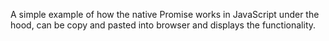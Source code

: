 A simple example of how the native Promise works in JavaScript under the hood, can be copy and pasted into browser and displays the functionality.
